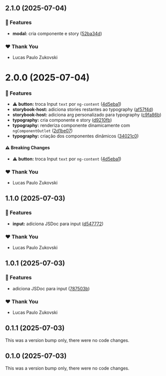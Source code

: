 ## 2.1.0 (2025-07-04)


### 🚀 Features

- **modal:** cria componente e story ([52ba34d](https://github.com/lpzukovski/alfabit-zuka/commit/52ba34d))

### ❤️  Thank You

- Lucas Paulo Zukovski

# 2.0.0 (2025-07-04)


### 🚀 Features

- ⚠️  **button:** troca Input `text` por `ng-content` ([4d5eba1](https://github.com/lpzukovski/alfabit-zuka/commit/4d5eba1))
- **storybook-host:** adiciona stories restantes ao typography ([af57f4d](https://github.com/lpzukovski/alfabit-zuka/commit/af57f4d))
- **storybook-host:** adiciona arg personalizado para typography ([c9fa86b](https://github.com/lpzukovski/alfabit-zuka/commit/c9fa86b))
- **typography:** cria componente e story ([d9210fb](https://github.com/lpzukovski/alfabit-zuka/commit/d9210fb))
- **typography:** renderiza componente dinamicamente com `ngComponentOutlet` ([2d1be07](https://github.com/lpzukovski/alfabit-zuka/commit/2d1be07))
- **typography:** criação dos componentes dinâmicos ([34021c0](https://github.com/lpzukovski/alfabit-zuka/commit/34021c0))

#### ⚠️  Breaking Changes

- ⚠️  **button:** troca Input `text` por `ng-content` ([4d5eba1](https://github.com/lpzukovski/alfabit-zuka/commit/4d5eba1))

### ❤️  Thank You

- Lucas Paulo Zukovski

## 1.1.0 (2025-07-03)


### 🚀 Features

- **input:** adiciona JSDoc para input ([d547772](https://github.com/lpzukovski/alfabit-zuka/commit/d547772))

### ❤️  Thank You

- Lucas Paulo Zukovski

## 1.0.1 (2025-07-03)


### 🚀 Features

- adiciona JSDoc para input ([787503b](https://github.com/lpzukovski/alfabit-zuka/commit/787503b))

### ❤️  Thank You

- Lucas Paulo Zukovski

## 0.1.1 (2025-07-03)

This was a version bump only, there were no code changes.

## 0.1.0 (2025-07-03)

This was a version bump only, there were no code changes.